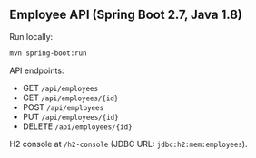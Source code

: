 ## Employee API (Spring Boot 2.7, Java 1.8)

Run locally:

```bash
mvn spring-boot:run
```

API endpoints:
- GET `/api/employees`
- GET `/api/employees/{id}`
- POST `/api/employees`
- PUT `/api/employees/{id}`
- DELETE `/api/employees/{id}`

H2 console at `/h2-console` (JDBC URL: `jdbc:h2:mem:employees`).

